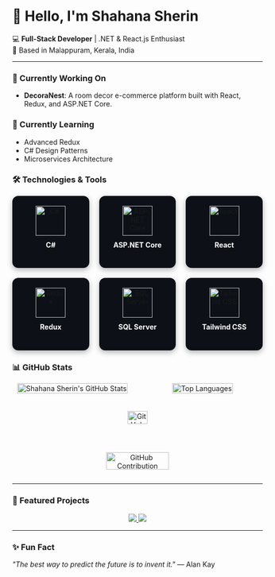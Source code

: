 
# 👋 Hello, I'm Shahana Sherin

💻 **Full-Stack Developer** | .NET & React.js Enthusiast  
       📍 Based in Malappuram, Kerala, India

---

### 🔭 Currently Working On
- **DecoraNest**: A room decor e-commerce platform built with React, Redux, and ASP.NET Core.

### 🌱 Currently Learning
- Advanced Redux
- C# Design Patterns
- Microservices Architecture


### 🛠 Technologies & Tools

<div style="display:grid;grid-template-columns:repeat(auto-fit,minmax(140px,1fr));gap:20px;max-width:900px;">

  <!-- C# -->
  <div style="background:#0d1117;border-radius:12px;padding:20px;box-shadow:0 4px 12px rgba(0,0,0,0.3);text-align:center;">
    <img src="https://cdn.jsdelivr.net/gh/devicons/devicon/icons/csharp/csharp-original.svg" alt="C#" width="60" height="60" />
    <h4 style="color:white;margin-top:10px;">C#</h4>
  </div>

  <!-- ASP.NET Core -->
  <div style="background:#0d1117;border-radius:12px;padding:20px;box-shadow:0 4px 12px rgba(0,0,0,0.3);text-align:center;">
    <img src="https://cdn.jsdelivr.net/gh/devicons/devicon/icons/dotnetcore/dotnetcore-original.svg" alt="ASP.NET Core" width="60" height="60" />
    <h4 style="color:white;margin-top:10px;">ASP.NET Core</h4>
  </div>

  <!-- React -->
  <div style="background:#0d1117;border-radius:12px;padding:20px;box-shadow:0 4px 12px rgba(0,0,0,0.3);text-align:center;">
    <img src="https://cdn.jsdelivr.net/gh/devicons/devicon/icons/react/react-original.svg" alt="React" width="60" height="60" />
    <h4 style="color:white;margin-top:10px;">React</h4>
  </div>

  <!-- Redux -->
  <div style="background:#0d1117;border-radius:12px;padding:20px;box-shadow:0 4px 12px rgba(0,0,0,0.3);text-align:center;">
    <img src="https://cdn.jsdelivr.net/gh/devicons/devicon/icons/redux/redux-original.svg" alt="Redux" width="60" height="60" />
    <h4 style="color:white;margin-top:10px;">Redux</h4>
  </div>

  <!-- SQL Server -->
  <div style="background:#0d1117;border-radius:12px;padding:20px;box-shadow:0 4px 12px rgba(0,0,0,0.3);text-align:center;">
    <img src="https://cdn.jsdelivr.net/gh/devicons/devicon/icons/microsoftsqlserver/microsoftsqlserver-plain.svg" alt="SQL Server" width="60" height="60" />
    <h4 style="color:white;margin-top:10px;">SQL Server</h4>
  </div>

  <!-- Tailwind CSS -->
  <div style="background:#0d1117;border-radius:12px;padding:20px;box-shadow:0 4px 12px rgba(0,0,0,0.3);text-align:center;">
    <img src="https://cdn.jsdelivr.net/gh/devicons/devicon/icons/tailwindcss/tailwindcss-plain.svg" alt="Tailwind CSS" width="60" height="60" />
    <h4 style="color:white;margin-top:10px;">Tailwind CSS</h4>
  </div>

</div>




### 📊 GitHub Stats

<div align="center" style="display: grid; grid-template-columns: repeat(2, 1fr); gap: 20px; align-items: center; justify-items: center;">

  <!-- Main Stats -->
  <div>
    <img src="https://github-readme-stats.vercel.app/api?username=shahana163sherin&show_icons=true&theme=tokyonight&hide_border=false&bg_color=0d1117&text_color=ffffff&icon_color=79ff97" alt="Shahana Sherin's GitHub Stats" width="100%" />
  </div>

  <!-- Top Languages -->
  <div>
    <img src="https://github-readme-stats.vercel.app/api/top-langs/?username=shahana163sherin&layout=compact&theme=tokyonight&hide_border=false&bg_color=0d1117&text_color=ffffff" alt="Top Languages" width="100%" />
  </div>

  <!-- Streak Stats -->
  <div style="grid-column: span 2; text-align: center;">
    <img src="https://github-readme-streak-stats.herokuapp.com/?user=shahana163sherin&theme=tokyonight&hide_border=false&background=0d1117&stroke=ffffff" alt="GitHub Streak" width="60%" />
  </div>

  <!-- Contribution Graph -->
  <div style="grid-column: span 2; text-align: center;">
    <img src="https://activity-graph.herokuapp.com/graph?username=shahana163sherin&theme=react-dark&area=true&hide_border=false" alt="GitHub Contribution Graph" width="80%" />
  </div>

</div>


---

### 📌 Featured Projects
<p align="center">
  <a href="https://github.com/shahana163sherin/DecoranestBacknd">
    <img src="https://img.shields.io/badge/DecoranestBacknd-Backend-blue?style=for-the-badge&logo=dot-net&logoColor=white" />
  </a>
  <a href="https://github.com/shahana163sherin/DecoraNest">
    <img src="https://img.shields.io/badge/DecoraNest-Frontend-brightgreen?style=for-the-badge&logo=react&logoColor=white" />
  </a>
  <!-- <a href="https://github.com/shahana163sherin/front-end-badge">
    <img src="https://img.shields.io/badge/Front-End_Badge-Tailwind-blueviolet?style=for-the-badge&logo=tailwind-css&logoColor=white" />
  </a> -->
</p>

---

### ✨ Fun Fact
_"The best way to predict the future is to invent it."_ — Alan Kay
